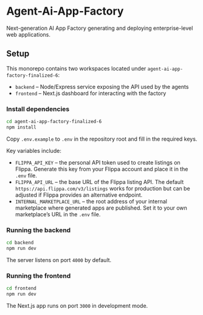 # Agent-Ai-App-Factory
Next-generation AI App Factory generating and deploying enterprise-level web applications.

## Setup

This monorepo contains two workspaces located under `agent-ai-app-factory-finalized-6`:

- `backend` – Node/Express service exposing the API used by the agents
- `frontend` – Next.js dashboard for interacting with the factory

### Install dependencies

```bash
cd agent-ai-app-factory-finalized-6
npm install
```

Copy `.env.example` to `.env` in the repository root and fill in the required keys.

Key variables include:

- `FLIPPA_API_KEY` – the personal API token used to create listings on Flippa. Generate this key from your Flippa account and place it in the `.env` file.
- `FLIPPA_API_URL` – the base URL of the Flippa listing API. The default `https://api.flippa.com/v3/listings` works for production but can be adjusted if Flippa provides an alternative endpoint.
- `INTERNAL_MARKETPLACE_URL` – the root address of your internal marketplace where generated apps are published. Set it to your own marketplace’s URL in the `.env` file.

### Running the backend

```bash
cd backend
npm run dev
```

The server listens on port `4000` by default.

### Running the frontend

```bash
cd frontend
npm run dev
```

The Next.js app runs on port `3000` in development mode.
